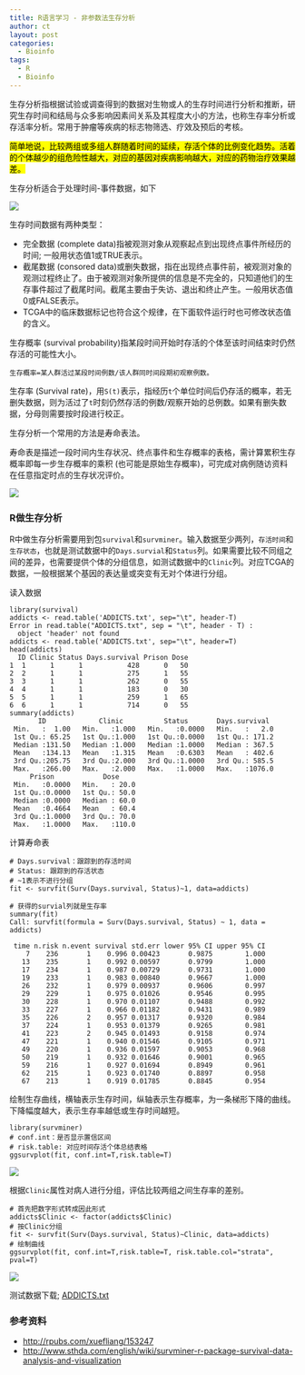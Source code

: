 ```yaml
---
title: R语言学习 - 非参数法生存分析
author: ct
layout: post
categories:
  - Bioinfo
tags:
  - R
  - Bioinfo
---
```


生存分析指根据试验或调查得到的数据对生物或人的生存时间进行分析和推断，研究生存时间和结局与众多影响因素间关系及其程度大小的方法，也称生存率分析或存活率分析。常用于肿瘤等疾病的标志物筛选、疗效及预后的考核。

<mark>简单地说，比较两组或多组人群随着时间的延续，存活个体的比例变化趋势。活着的个体越少的组危险性越大，对应的基因对疾病影响越大，对应的药物治疗效果越差。</mark>

生存分析适合于处理时间-事件数据，如下

![](http://blog.genesino.com/images/surv_input_data.png)


生存时间数据有两种类型：

* 完全数据 (complete data)指被观测对象从观察起点到出现终点事件所经历的时间; 一般用状态值1或TRUE表示。
* 截尾数据 (consored data)或删失数据，指在出现终点事件前，被观测对象的观测过程终止了。由于被观测对象所提供的信息是不完全的，只知道他们的生存事件超过了截尾时间。截尾主要由于失访、退出和终止产生。一般用状态值0或FALSE表示。
* TCGA中的临床数据标记也符合这个规律，在下面软件运行时也可修改状态值的含义。

生存概率 (survival probability)指某段时间开始时存活的个体至该时间结束时仍然存活的可能性大小。

`生存概率=某人群活过某段时间例数/该人群同时间段期初观察例数。`

生存率 (Survival rate)，用`S(t)`表示，指经历`t`个单位时间后仍存活的概率，若无删失数据，则为活过了`t`时刻仍然存活的例数/观察开始的总例数。如果有删失数据，分母则需要按时段进行校正。

生存分析一个常用的方法是寿命表法。

寿命表是描述一段时间内生存状况、终点事件和生存概率的表格，需计算累积生存概率即每一步生存概率的乘积 (也可能是原始生存概率)，可完成对病例随访资料在任意指定时点的生存状况评价。

![](http://blog.genesino.com/images/surv_life_table.png)

### R做生存分析

R中做生存分析需要用到包`survival`和`survminer`。输入数据至少两列，`存活时间`和`生存状态`，也就是测试数据中的`Days.survial`和`Status`列。如果需要比较不同组之间的差异，也需要提供个体的分组信息，如测试数据中的`Clinic`列。对应TCGA的数据，一般根据某个基因的表达量或突变有无对个体进行分组。

读入数据

```
library(survival)
addicts <- read.table('ADDICTS.txt', sep="\t", header-T)
Error in read.table("ADDICTS.txt", sep = "\t", header - T) : 
  object 'header' not found
addicts <- read.table('ADDICTS.txt', sep="\t", header=T)
head(addicts)
  ID Clinic Status Days.survival Prison Dose
1  1      1      1           428      0   50
2  2      1      1           275      1   55
3  3      1      1           262      0   55
4  4      1      1           183      0   30
5  5      1      1           259      1   65
6  6      1      1           714      0   55
summary(addicts)
       ID             Clinic          Status       Days.survival   
 Min.   :  1.00   Min.   :1.000   Min.   :0.0000   Min.   :   2.0  
 1st Qu.: 65.25   1st Qu.:1.000   1st Qu.:0.0000   1st Qu.: 171.2  
 Median :131.50   Median :1.000   Median :1.0000   Median : 367.5  
 Mean   :134.13   Mean   :1.315   Mean   :0.6303   Mean   : 402.6  
 3rd Qu.:205.75   3rd Qu.:2.000   3rd Qu.:1.0000   3rd Qu.: 585.5  
 Max.   :266.00   Max.   :2.000   Max.   :1.0000   Max.   :1076.0  
     Prison            Dose      
 Min.   :0.0000   Min.   : 20.0  
 1st Qu.:0.0000   1st Qu.: 50.0  
 Median :0.0000   Median : 60.0  
 Mean   :0.4664   Mean   : 60.4  
 3rd Qu.:1.0000   3rd Qu.: 70.0  
 Max.   :1.0000   Max.   :110.0
```

计算寿命表

```
# Days.survival：跟踪到的存活时间
# Status: 跟踪到的存活状态
# ~1表示不进行分组
fit <- survfit(Surv(Days.survival, Status)~1, data=addicts)

# 获得的survial列就是生存率 
summary(fit)
Call: survfit(formula = Surv(Days.survival, Status) ~ 1, data = addicts)

 time n.risk n.event survival std.err lower 95% CI upper 95% CI
    7    236       1    0.996 0.00423       0.9875        1.000
   13    235       1    0.992 0.00597       0.9799        1.000
   17    234       1    0.987 0.00729       0.9731        1.000
   19    233       1    0.983 0.00840       0.9667        1.000
   26    232       1    0.979 0.00937       0.9606        0.997
   29    229       1    0.975 0.01026       0.9546        0.995
   30    228       1    0.970 0.01107       0.9488        0.992
   33    227       1    0.966 0.01182       0.9431        0.989
   35    226       2    0.957 0.01317       0.9320        0.984
   37    224       1    0.953 0.01379       0.9265        0.981
   41    223       2    0.945 0.01493       0.9158        0.974
   47    221       1    0.940 0.01546       0.9105        0.971
   49    220       1    0.936 0.01597       0.9053        0.968
   50    219       1    0.932 0.01646       0.9001        0.965
   59    216       1    0.927 0.01694       0.8949        0.961
   62    215       1    0.923 0.01740       0.8897        0.958
   67    213       1    0.919 0.01785       0.8845        0.954
```

绘制生存曲线，横轴表示生存时间，纵轴表示生存概率，为一条梯形下降的曲线。下降幅度越大，表示生存率越低或生存时间越短。

```
library(survminer)
# conf.int：是否显示置信区间
# risk.table: 对应时间存活个体总结表格
ggsurvplot(fit, conf.int=T,risk.table=T)
```

![](http://blog.genesino.com/images/surv_km_all.png)


根据`Clinic`属性对病人进行分组，评估比较两组之间生存率的差别。

```
# 首先把数字形式转成因此形式
addicts$Clinic <- factor(addicts$Clinic)
# 按Clinic分组
fit <- survfit(Surv(Days.survival, Status)~Clinic, data=addicts)
# 绘制曲线
ggsurvplot(fit, conf.int=T,risk.table=T, risk.table.col="strata", pval=T)
```

![](http://blog.genesino.com/images/surv_km_all_clinic.png)

测试数据下载; [ADDICTS.txt](http://blog.genesino.com/images/ADDICTS.txt.zip)

### 参考资料

* <http://rpubs.com/xuefliang/153247>
* <http://www.sthda.com/english/wiki/survminer-r-package-survival-data-analysis-and-visualization>

